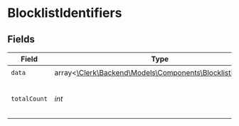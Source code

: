 # BlocklistIdentifiers


## Fields

| Field                                                                                                         | Type                                                                                                          | Required                                                                                                      | Description                                                                                                   |
| ------------------------------------------------------------------------------------------------------------- | ------------------------------------------------------------------------------------------------------------- | ------------------------------------------------------------------------------------------------------------- | ------------------------------------------------------------------------------------------------------------- |
| `data`                                                                                                        | array<[\Clerk\Backend\Models\Components\BlocklistIdentifier](../../Models/Components/BlocklistIdentifier.md)> | :heavy_check_mark:                                                                                            | N/A                                                                                                           |
| `totalCount`                                                                                                  | *int*                                                                                                         | :heavy_check_mark:                                                                                            | Total number of blocklist identifiers<br/>                                                                    |